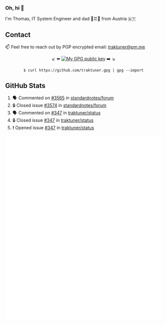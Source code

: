 ### Oh, hi 👋

I'm Thomas, IT System Engineer and dad 👶♊️👶 from Austria 🇦🇹

<!--
**traktuner/traktuner** is a ✨ _special_ ✨ repository because its `README.md` (this file) appears on your GitHub profile.

Here are some ideas to get you started:

- 🔭 I’m currently working on ...
- 🌱 I’m currently learning ...
- 👯 I’m looking to collaborate on ...
- 🤔 I’m looking for help with ...
- 💬 Ask me about ...
- 📫 How to reach me: ...
- 😄 Pronouns: ...
- ⚡ Fun fact: ...
-->

## Contact
📫 Feel free to reach out by PGP encrypted email:
traktuner@pm.me

<div align="center" markdown="1">

↙️ ⬅️ [![My GPG public key](https://img.shields.io/badge/PGP%20public%20key-6D4AFF?style=for-the-badge)](https://github.com/traktuner.gpg) ➡️ ↘️

```shell
$ curl https://github.com/traktuner.gpg | gpg --import
```

</div>

## GitHub Stats
<!--START_SECTION:activity-->
1. 🗣 Commented on [#3565](https://github.com/standardnotes/forum/issues/3565#issuecomment-2092584098) in [standardnotes/forum](https://github.com/standardnotes/forum)
2. 🔒 Closed issue [#3574](https://github.com/standardnotes/forum/issues/3574) in [standardnotes/forum](https://github.com/standardnotes/forum)
3. 🗣 Commented on [#347](https://github.com/traktuner/status/issues/347#issuecomment-2092558315) in [traktuner/status](https://github.com/traktuner/status)
4. 🔒 Closed issue [#347](https://github.com/traktuner/status/issues/347) in [traktuner/status](https://github.com/traktuner/status)
5. ❗ Opened issue [#347](https://github.com/traktuner/status/issues/347) in [traktuner/status](https://github.com/traktuner/status)
<!--END_SECTION:activity-->

![](https://github.com/traktuner/traktuner/blob/master/generated/overview.svg)
![](https://github.com/traktuner/traktuner/blob/master/generated/languages.svg)
